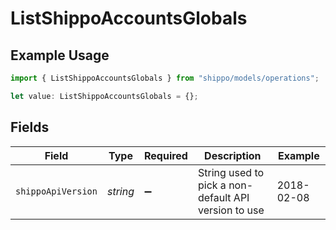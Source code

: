 # ListShippoAccountsGlobals

## Example Usage

```typescript
import { ListShippoAccountsGlobals } from "shippo/models/operations";

let value: ListShippoAccountsGlobals = {};
```

## Fields

| Field                                                | Type                                                 | Required                                             | Description                                          | Example                                              |
| ---------------------------------------------------- | ---------------------------------------------------- | ---------------------------------------------------- | ---------------------------------------------------- | ---------------------------------------------------- |
| `shippoApiVersion`                                   | *string*                                             | :heavy_minus_sign:                                   | String used to pick a non-default API version to use | 2018-02-08                                           |